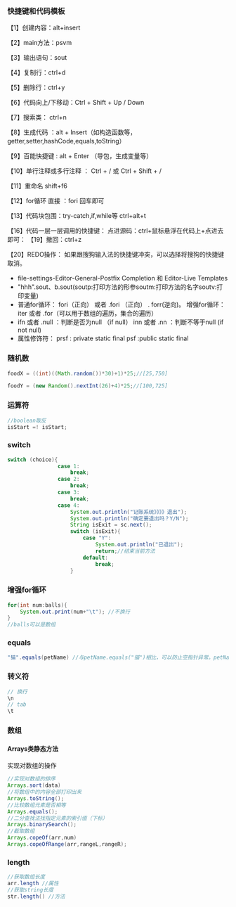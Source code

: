 ### 快捷键和代码模板

【1】创建内容：alt+insert

【2】main方法：psvm

【3】输出语句：sout

【4】复制行：ctrl+d

【5】删除行：ctrl+y

【6】代码向上/下移动：Ctrl + Shift + Up / Down

【7】搜索类：  ctrl+n

【8】生成代码  ：alt + Insert（如构造函数等，getter,setter,hashCode,equals,toString）

【9】百能快捷键 : alt + Enter （导包，生成变量等）

【10】单行注释或多行注释 ：  Ctrl + / 或 Ctrl + Shift + /

【11】重命名 shift+f6

【12】for循环  直接 ：fori   回车即可

【13】代码块包围：try-catch,if,while等  ctrl+alt+t

【16】代码一层一层调用的快捷键：
点进源码：ctrl+鼠标悬浮在代码上+点进去即可：
【19】撤回：ctrl+z

【20】REDO操作：
如果跟搜狗输入法的快捷键冲突，可以选择将搜狗的快捷键取消。

- file-settings-Editor-General-Postfix Completion 和 Editor-Live Templates
- "hhh".sout、b.sout(soutp:打印方法的形参soutm:打印方法的名字soutv:打印变量)
- 普通for循环：   fori（正向）   或者   .fori （正向）   . forr(逆向)。 增强for循环：  iter  或者  .for（可以用于数组的遍历，集合的遍历）
- ifn 或者  .null ：判断是否为null  （if null）
  inn 或者 .nn ：判断不等于null   (if not null)
-  属性修饰符：
  prsf : private static final
  psf  :public static final 

### 随机数

```java
foodX = ((int)((Math.random())*30)+1)*25;//[25,750]

foodY = (new Random().nextInt(26)+4)*25;//[100,725]
```

### 运算符

```java
//boolean取反
isStart =! isStart;
```

### switch

```java
switch (choice){
                case 1:
                    break;
                case 2:
                    break;
                case 3:
                    break;
                case 4:
                    System.out.println("记账系统》》》》退出");
                    System.out.println("确定要退出吗？Y/N");
                    String isExit = sc.next();
                    switch (isExit){
                        case "Y":
                            System.out.println("已退出");
                            return;//结束当前方法
                        default:
                            break;
                    }
```

### 增强for循环

```java
for(int num:balls){
    System.out.print(num+"\t"); //不换行
}
//balls可以是数组
```

### equals

```java
"猫".equals(petName) //与petName.equals("猫")相比，可以防止空指针异常。petName可能是空的。
```

### 转义符

```java
// 换行
\n
// tab
\t
```

### 数组

#### Arrays类静态方法

实现对数组的操作

```java
//实现对数组的排序
Arrays.sort(data)
//将数组中的内容全部打印出来
Arrays.toString(); 
//比较数组元素是否相等
Arrays.equals();
//二分查找法找指定元素的索引值（下标）
Arrays.binarySearch(); 
//截取数组
Arrays.copeOf(arr,num) 
Arrays.copeOfRange(arr,rangeL,rangeR);
```

### length

```java
//获取数组长度
arr.length //属性
//获取string长度
str.length() //方法
```

